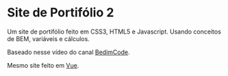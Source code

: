 # Site de Portifólio 2

Um site de portifólio feito em CSS3, HTML5 e Javascript. Usando conceitos de BEM, variáveis e cálculos.

Baseado nesse vídeo do canal [BedimCode](https://www.youtube.com/watch?v=AKNvTxWOdKw&ab_channel=Bedimcode).

Mesmo site feito em  [Vue](https://github.com/felipebiel/site-portifolio-2/tree/vue).

